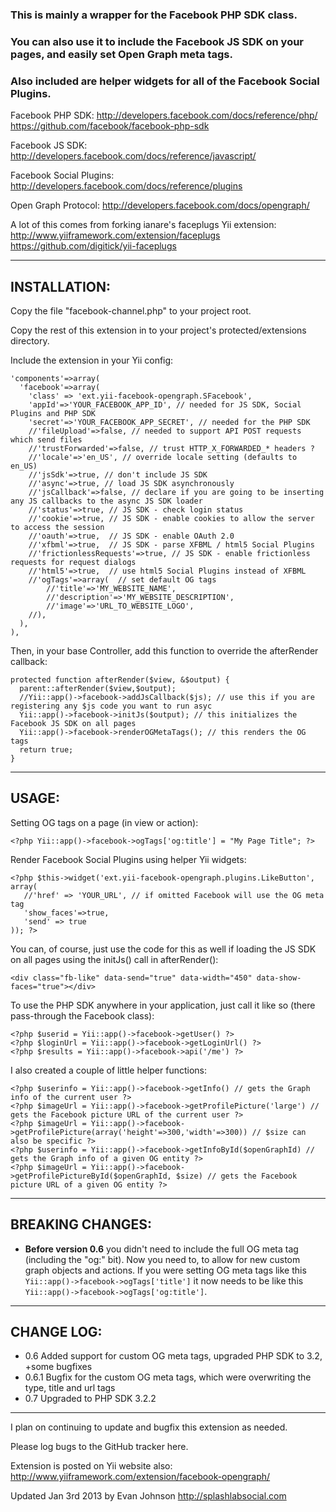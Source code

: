 ### This is mainly a wrapper for the Facebook PHP SDK class.

### You can also use it to include the Facebook JS SDK on your pages, and easily set Open Graph meta tags.

### Also included are helper widgets for all of the Facebook Social Plugins.

Facebook PHP SDK:
http://developers.facebook.com/docs/reference/php/
https://github.com/facebook/facebook-php-sdk

Facebook JS SDK:
http://developers.facebook.com/docs/reference/javascript/

Facebook Social Plugins:
http://developers.facebook.com/docs/reference/plugins

Open Graph Protocol:
http://developers.facebook.com/docs/opengraph/

A lot of this comes from forking ianare's faceplugs Yii extension:
http://www.yiiframework.com/extension/faceplugs
https://github.com/digitick/yii-faceplugs

* * *

INSTALLATION:
---------------------------------------------------------------------------

Copy the file "facebook-channel.php" to your project root.

Copy the rest of this extension in to your project's protected/extensions directory.

Include the extension in your Yii config:

    'components'=>array(
      'facebook'=>array(
        'class' => 'ext.yii-facebook-opengraph.SFacebook',
        'appId'=>'YOUR_FACEBOOK_APP_ID', // needed for JS SDK, Social Plugins and PHP SDK
        'secret'=>'YOUR_FACEBOOK_APP_SECRET', // needed for the PHP SDK
        //'fileUpload'=>false, // needed to support API POST requests which send files
        //'trustForwarded'=>false, // trust HTTP_X_FORWARDED_* headers ?
        //'locale'=>'en_US', // override locale setting (defaults to en_US)
        //'jsSdk'=>true, // don't include JS SDK
        //'async'=>true, // load JS SDK asynchronously
        //'jsCallback'=>false, // declare if you are going to be inserting any JS callbacks to the async JS SDK loader
        //'status'=>true, // JS SDK - check login status
        //'cookie'=>true, // JS SDK - enable cookies to allow the server to access the session
        //'oauth'=>true,  // JS SDK - enable OAuth 2.0
        //'xfbml'=>true,  // JS SDK - parse XFBML / html5 Social Plugins
        //'frictionlessRequests'=>true, // JS SDK - enable frictionless requests for request dialogs
        //'html5'=>true,  // use html5 Social Plugins instead of XFBML
        //'ogTags'=>array(  // set default OG tags
            //'title'=>'MY_WEBSITE_NAME',
            //'description'=>'MY_WEBSITE_DESCRIPTION',
            //'image'=>'URL_TO_WEBSITE_LOGO',
        //),
      ),
    ),

Then, in your base Controller, add this function to override the afterRender callback:

    protected function afterRender($view, &$output) {
      parent::afterRender($view,$output);
      //Yii::app()->facebook->addJsCallback($js); // use this if you are registering any $js code you want to run asyc
      Yii::app()->facebook->initJs($output); // this initializes the Facebook JS SDK on all pages
      Yii::app()->facebook->renderOGMetaTags(); // this renders the OG tags
      return true;
    }

* * *

USAGE:
---------------------------------------------------------------------------

Setting OG tags on a page (in view or action):

    <?php Yii::app()->facebook->ogTags['og:title'] = "My Page Title"; ?>

Render Facebook Social Plugins using helper Yii widgets:

    <?php $this->widget('ext.yii-facebook-opengraph.plugins.LikeButton', array(
       //'href' => 'YOUR_URL', // if omitted Facebook will use the OG meta tag
       'show_faces'=>true,
       'send' => true
    )); ?>

You can, of course, just use the code for this as well if loading the JS SDK on all pages
using the initJs() call in afterRender():

    <div class="fb-like" data-send="true" data-width="450" data-show-faces="true"></div>

To use the PHP SDK anywhere in your application, just call it like so (there pass-through the Facebook class):

    <?php $userid = Yii::app()->facebook->getUser() ?>
    <?php $loginUrl = Yii::app()->facebook->getLoginUrl() ?>
    <?php $results = Yii::app()->facebook->api('/me') ?>

I also created a couple of little helper functions:

    <?php $userinfo = Yii::app()->facebook->getInfo() // gets the Graph info of the current user ?>
    <?php $imageUrl = Yii::app()->facebook->getProfilePicture('large') // gets the Facebook picture URL of the current user ?>
    <?php $imageUrl = Yii::app()->facebook->getProfilePicture(array('height'=>300,'width'=>300)) // $size can also be specific ?>
    <?php $userinfo = Yii::app()->facebook->getInfoById($openGraphId) // gets the Graph info of a given OG entity ?>
    <?php $imageUrl = Yii::app()->facebook->getProfilePictureById($openGraphId, $size) // gets the Facebook picture URL of a given OG entity ?>

* * *

BREAKING CHANGES:
---------------------------------------------------------------------------
* __Before version 0.6__ you didn't need to include the full OG meta tag (including the "og:" bit). Now you need to, to allow for new custom graph objects and actions. If you were setting OG meta tags like this `Yii::app()->facebook->ogTags['title']` it now needs to be like this `Yii::app()->facebook->ogTags['og:title']`.

* * *

CHANGE LOG:
---------------------------------------------------------------------------

* 0.6 Added support for custom OG meta tags, upgraded PHP SDK to 3.2, +some bugfixes
* 0.6.1 Bugfix for the custom OG meta tags, which were overwriting the type, title and url tags
* 0.7 Upgraded to PHP SDK 3.2.2

* * *

I plan on continuing to update and bugfix this extension as needed.

Please log bugs to the GitHub tracker here.

Extension is posted on Yii website also:
http://www.yiiframework.com/extension/facebook-opengraph/

Updated Jan 3rd 2013 by Evan Johnson
http://splashlabsocial.com
